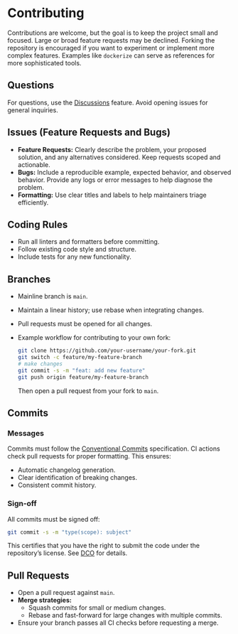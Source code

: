 # Contributing

Contributions are welcome, but the goal is to keep the project small and focused. Large or broad feature requests may be declined. Forking the repository is encouraged if you want to experiment or implement more complex features. Examples like `dockerize` can serve as references for more sophisticated tools.

## Questions

For questions, use the [Discussions](https://github.com/your-repo/discussions) feature. Avoid opening issues for general inquiries.

## Issues (Feature Requests and Bugs)

- **Feature Requests:** Clearly describe the problem, your proposed solution, and any alternatives considered. Keep requests scoped and actionable.
- **Bugs:** Include a reproducible example, expected behavior, and observed behavior. Provide any logs or error messages to help diagnose the problem.
- **Formatting:** Use clear titles and labels to help maintainers triage efficiently.

## Coding Rules

- Run all linters and formatters before committing.
- Follow existing code style and structure.
- Include tests for any new functionality.

## Branches

- Mainline branch is `main`.
- Maintain a linear history; use rebase when integrating changes.
- Pull requests must be opened for all changes.
- Example workflow for contributing to your own fork:

  ```bash
  git clone https://github.com/your-username/your-fork.git
  git switch -c feature/my-feature-branch
  # make changes
  git commit -s -m "feat: add new feature"
  git push origin feature/my-feature-branch
  ```

  Then open a pull request from your fork to `main`.

## Commits

### Messages

Commits must follow the [Conventional Commits](https://www.conventionalcommits.org/en/v1.0.0/#specification) specification. CI actions check pull requests for proper formatting. This ensures:

- Automatic changelog generation.
- Clear identification of breaking changes.
- Consistent commit history.

### Sign-off

All commits must be signed off:

```bash
git commit -s -m "type(scope): subject"
```

This certifies that you have the right to submit the code under the repository’s license. See [DCO](https://developercertificate.org/) for details.

## Pull Requests

- Open a pull request against `main`.
- **Merge strategies:**
  - Squash commits for small or medium changes.
  - Rebase and fast-forward for large changes with multiple commits.
- Ensure your branch passes all CI checks before requesting a merge.
